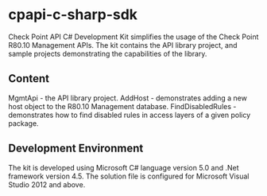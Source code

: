 # cpapi-c-sharp-sdk
Check Point API C# Development Kit simplifies the usage of the Check Point R80.10 Management APIs.
The kit contains the API library project, and sample projects demonstrating the capabilities of the library.

## Content
MgmtApi - the API library project.
AddHost - demonstrates adding a new host object to the R80.10 Management database.
FindDisabledRules - demonstrates how to find disabled rules in access layers of a given policy package.

## Development Environment
The kit is developed using Microsoft C# language version 5.0 and .Net framework version 4.5. The solution file is configured for Microsoft Visual Studio 2012 and above.
